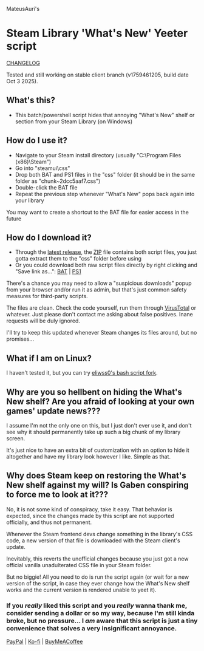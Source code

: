 MateusAuri's
# Steam Library 'What's New' Yeeter script
[CHANGELOG](https://github.com/MateusAuri/SteamWhatsNewYeeter/blob/latest/CHANGELOG.md)

Tested and still working on stable client branch (v1759461205, build date Oct 3 2025).

## What's this?
- This batch/powershell script hides that annoying "What's New" shelf or section from your Steam Library (on Windows)

## How do I use it?
- Navigate to your Steam install directory (usually "C:\Program Files (x86)\Steam")
- Go into "steamui\css"
- Drop both BAT and PS1 files in the "css" folder (it should be in the same folder as "chunk~2dcc5aaf7.css")
- Double-click the BAT file
- Repeat the previous step whenever "What's New" pops back again into your library

You may want to create a shortcut to the BAT file for easier access in the future

## How do I download it?
- Through the [latest release](https://github.com/MateusAuri/SteamWhatsNewYeeter/releases/latest), the [ZIP](https://github.com/MateusAuri/SteamWhatsNewYeeter/releases/latest/download/SteamWhatsNewYeeter.zip) file contains both script files, you just gotta extract them to the "css" folder before using
- Or you could download both raw script files directly by right clicking and "Save link as...": [BAT](https://raw.githubusercontent.com/MateusAuri/SteamWhatsNewYeeter/latest/SteamWhatsNewYeeter.bat) | [PS1](https://raw.githubusercontent.com/MateusAuri/SteamWhatsNewYeeter/latest/SteamWhatsNewYeeter.ps1)

There's a chance you may need to allow a "suspicious downloads" popup from your browser and/or run it as admin, but that's just common safety measures for third-party scripts. 

The files are clean. Check the code yourself, run them through [VirusTotal](https://www.virustotal.com/gui/) or whatever. Just please don't contact me asking about false positives. Inane requests will be duly ignored.

I'll try to keep this updated whenever Steam changes its files around, but no promises...

## What if I am on Linux?
I haven't tested it, but you can try [eliwss0's bash script fork](https://github.com/eliwss0/SteamWhatsNewYeeter).

## Why are you so hellbent on hiding the What's New shelf? Are you afraid of looking at your own games' update news???
I assume I'm not the only one on this, but I just don't ever use it, and don't see why it should permanently take up such a big chunk of my library screen.

It's just nice to have an extra bit of customization with an option to hide it altogether and have my library look however I like. Simple as that.

## Why does Steam keep on restoring the What's New shelf against my will? Is Gaben conspiring to force me to look at it???
No, it is not some kind of conspiracy, take it easy. That behavior is expected, since the changes made by this script are not supported officially, and thus not permanent.

Whenever the Steam frontend devs change something in the library's CSS code, a new version of that file is downloaded with the Steam client's update. 

Inevitably, this reverts the unofficial changes because you just got a new official vanilla unadulterated CSS file in your Steam folder.

But no biggie! All you need to do is run the script again (or wait for a new version of the script, in case they ever change how the What's New shelf works and the current version is rendered unable to yeet it).

### If you *really* liked this script and you *really* wanna thank me, consider sending a dollar or so my way, because I'm still kinda broke, but no pressure... I *am* aware that this script is just a tiny convenience that solves a very insignificant annoyance.

[PayPal](https://www.paypal.com/donate/?business=NA4SGGWAQHFEJ) | [Ko-fi](https://ko-fi.com/mateusauri) | [BuyMeACoffee](https://www.buymeacoffee.com/mateusauri)
